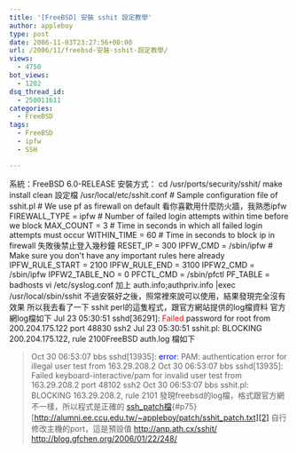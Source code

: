 ```yaml
---
title: '[FreeBSD] 安裝 sshit 設定教學'
author: appleboy
type: post
date: 2006-11-03T23:27:56+00:00
url: /2006/11/freebsd-安裝-sshit-設定教學/
views:
  - 4750
bot_views:
  - 1202
dsq_thread_id:
  - 250011611
categories:
  - FreeBSD
tags:
  - FreeBSD
  - ipfw
  - SSH

---
```

系統：FreeBSD 6.0-RELEASE 安裝方式： cd /usr/ports/security/sshit/ make install clean 設定檔 /usr/local/etc/sshit.conf # Sample configuration file of sshit.pl # We use pf as firewall on default 看你喜歡用什麼防火牆，我熟悉ipfw FIREWALL\_TYPE = ipfw # Number of failed login attempts within time before we block MAX\_COUNT = 3 # Time in seconds in which all failed login attempts must occur WITHIN\_TIME = 60 # Time in seconds to block ip in firewall 失敗後禁止登入幾秒鐘 RESET\_IP = 300 IPFW\_CMD = /sbin/ipfw # Make sure you don't have any important rules here already IPFW\_RULE\_START = 2100 IPFW\_RULE\_END = 3100 IPFW2\_CMD = /sbin/ipfw IPFW2\_TABLE\_NO = 0 PFCTL\_CMD = /sbin/pfctl PF\_TABLE = badhosts vi /etc/syslog.conf 加上 auth.info;authpriv.info |exec /usr/local/sbin/sshit 不過安裝好之後，照常裡來說可以使用，結果發現完全沒有效果 所以我去看了一下 sshit perl的這隻程式，跟官方網站提供的log檔資料 官方網log檔如下 Jul 23 05:30:51 sshd[36291]: <span style="color: red">Failed</span> password for root from 200.204.175.122 port 48830 ssh2 Jul 23 05:30:51 sshit.pl: BLOCKING 200.204.175.122, rule 2100FreeBSD auth.log 檔如下 

> Oct 30 06:53:07 bbs sshd[13935]: <span style="color: blue">error</span>: PAM: authentication error for illegal user test from 163.29.208.2 Oct 30 06:53:07 bbs sshd[13935]: Failed keyboard-interactive/pam for invalid user test from 163.29.208.2 port 48102 ssh2 Oct 30 06:53:07 bbs sshit.pl: BLOCKING 163.29.208.2, rule 2101 發現freebsd的log檔，格式跟官方網不一樣，所以程式是正確的 [ssh_patch檔][1]{#p75} [http://alumni.ee.ccu.edu.tw/~appleboy/patch/sshit_patch.txt][2] 自行修改主機的port，這是預設值 <a target="_blank" href="http://anp.ath.cx/sshit/">http://anp.ath.cx/sshit/</a> <a target="_blank" href="http://blog.gfchen.org/2006/01/22/248/">http://blog.gfchen.org/2006/01/22/248/</a>

 [1]: http://blog.wu-boy.com/wp-content/uploads/2007/03/sshit_patch.txt
 [2]: http://alumni.ee.ccu.edu.tw/~appleboy/patch/sshit_patch.txt "http://alumni.ee.ccu.edu.tw/~appleboy/patch/sshit_patch.txt"